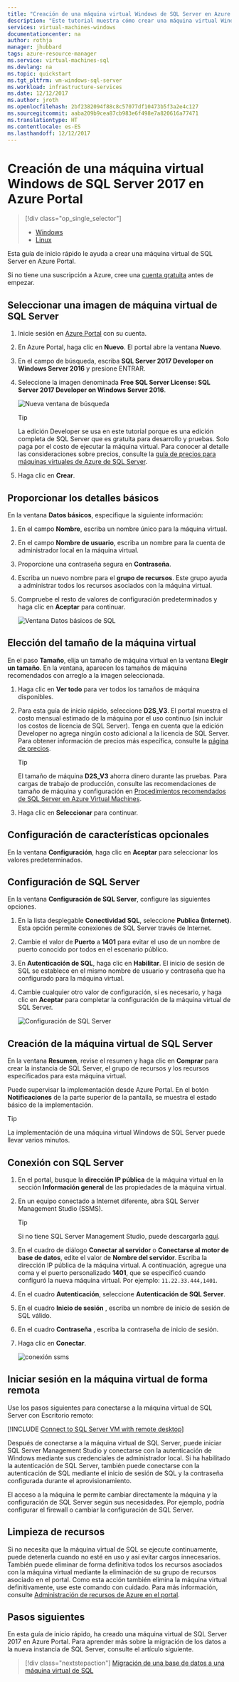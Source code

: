 ```yaml
---
title: "Creación de una máquina virtual Windows de SQL Server en Azure Portal | Microsoft Docs"
description: "Este tutorial muestra cómo crear una máquina virtual Windows con SQL Server 2017 en Azure Portal."
services: virtual-machines-windows
documentationcenter: na
author: rothja
manager: jhubbard
tags: azure-resource-manager
ms.service: virtual-machines-sql
ms.devlang: na
ms.topic: quickstart
ms.tgt_pltfrm: vm-windows-sql-server
ms.workload: infrastructure-services
ms.date: 12/12/2017
ms.author: jroth
ms.openlocfilehash: 2bf2382094f88c8c57077df10473b5f3a2e4c127
ms.sourcegitcommit: aaba209b9cea87cb983e6f498e7a820616a77471
ms.translationtype: HT
ms.contentlocale: es-ES
ms.lasthandoff: 12/12/2017
---
```

# <a name="create-a-sql-server-2017-windows-virtual-machine-in-the-azure-portal"></a>Creación de una máquina virtual Windows de SQL Server 2017 en Azure Portal

> [!div class="op_single_selector"]
> * [Windows](quickstart-sql-vm-create-portal.md)
> * [Linux](../../linux/sql/provision-sql-server-linux-virtual-machine.md)

Esta guía de inicio rápido le ayuda a crear una máquina virtual de SQL Server en Azure Portal.

Si no tiene una suscripción a Azure, cree una [cuenta gratuita](https://azure.microsoft.com/free/?WT.mc_id=A261C142F) antes de empezar.

## <a id="select"></a> Seleccionar una imagen de máquina virtual de SQL Server

1. Inicie sesión en [Azure Portal](https://portal.azure.com) con su cuenta.

1. En Azure Portal, haga clic en **Nuevo**. El portal abre la ventana **Nuevo**.

1. En el campo de búsqueda, escriba **SQL Server 2017 Developer on Windows Server 2016** y presione ENTRAR.

1. Seleccione la imagen denominada **Free SQL Server License: SQL Server 2017 Developer on Windows Server 2016**.

   ![Nueva ventana de búsqueda](./media/quickstart-sql-vm-create-portal/newsearch.png)

   > [!TIP]
   > La edición Developer se usa en este tutorial porque es una edición completa de SQL Server que es gratuita para desarrollo y pruebas. Solo paga por el costo de ejecutar la máquina virtual. Para conocer al detalle las consideraciones sobre precios, consulte la [guía de precios para máquinas virtuales de Azure de SQL Server](virtual-machines-windows-sql-server-pricing-guidance.md).

1. Haga clic en **Crear**.

## <a id="configure"></a> Proporcionar los detalles básicos

En la ventana **Datos básicos**, especifique la siguiente información:

1. En el campo **Nombre**, escriba un nombre único para la máquina virtual. 

1. En el campo **Nombre de usuario**, escriba un nombre para la cuenta de administrador local en la máquina virtual.

1. Proporcione una contraseña segura en **Contraseña**.

1. Escriba un nuevo nombre para el **grupo de recursos**. Este grupo ayuda a administrar todos los recursos asociados con la máquina virtual.

1. Compruebe el resto de valores de configuración predeterminados y haga clic en **Aceptar** para continuar.

   ![Ventana Datos básicos de SQL](./media/quickstart-sql-vm-create-portal/azure-sql-basic.png)

## <a name="choose-virtual-machine-size"></a>Elección del tamaño de la máquina virtual

En el paso **Tamaño**, elija un tamaño de máquina virtual en la ventana **Elegir un tamaño**. En la ventana, aparecen los tamaños de máquina recomendados con arreglo a la imagen seleccionada. 

1. Haga clic en **Ver todo** para ver todos los tamaños de máquina disponibles.

1. Para esta guía de inicio rápido, seleccione **D2S_V3**. El portal muestra el costo mensual estimado de la máquina por el uso continuo (sin incluir los costos de licencia de SQL Server). Tenga en cuenta que la edición Developer no agrega ningún costo adicional a la licencia de SQL Server. Para obtener información de precios más específica, consulte la [página de precios](https://azure.microsoft.com/pricing/details/virtual-machines/windows/).

   > [!TIP]
   > El tamaño de máquina **D2S_V3** ahorra dinero durante las pruebas. Para cargas de trabajo de producción, consulte las recomendaciones de tamaño de máquina y configuración en [Procedimientos recomendados de SQL Server en Azure Virtual Machines](virtual-machines-windows-sql-performance.md).

1. Haga clic en **Seleccionar** para continuar.

## <a name="configure-optional-features"></a>Configuración de características opcionales

En la ventana **Configuración**, haga clic en **Aceptar** para seleccionar los valores predeterminados.

## <a name="sql-server-settings"></a>Configuración de SQL Server

En la ventana **Configuración de SQL Server**, configure las siguientes opciones.

1. En la lista desplegable **Conectividad SQL**, seleccione **Publica (Internet)**. Esta opción permite conexiones de SQL Server través de Internet.

1. Cambie el valor de **Puerto** a **1401** para evitar el uso de un nombre de puerto conocido por todos en el escenario público.

1. En **Autenticación de SQL**, haga clic en **Habilitar**. El inicio de sesión de SQL se establece en el mismo nombre de usuario y contraseña que ha configurado para la máquina virtual.

1. Cambie cualquier otro valor de configuración, si es necesario, y haga clic en **Aceptar** para completar la configuración de la máquina virtual de SQL Server.

   ![Configuración de SQL Server](./media/quickstart-sql-vm-create-portal/sql-settings.png)

## <a name="create-the-sql-server-vm"></a>Creación de la máquina virtual de SQL Server

En la ventana **Resumen**, revise el resumen y haga clic en **Comprar** para crear la instancia de SQL Server, el grupo de recursos y los recursos especificados para esta máquina virtual.

Puede supervisar la implementación desde Azure Portal. En el botón **Notificaciones** de la parte superior de la pantalla, se muestra el estado básico de la implementación.

> [!TIP]
> La implementación de una máquina virtual Windows de SQL Server puede llevar varios minutos.

## <a name="connect-to-sql-server"></a>Conexión con SQL Server

1. En el portal, busque la **dirección IP pública** de la máquina virtual en la sección **Información general** de las propiedades de la máquina virtual.

1. En un equipo conectado a Internet diferente, abra SQL Server Management Studio (SSMS).

   > [!TIP]
   > Si no tiene SQL Server Management Studio, puede descargarla [aquí](https://docs.microsoft.com/sql/ssms/download-sql-server-management-studio-ssms).

1. En el cuadro de diálogo **Conectar al servidor** o **Conectarse al motor de base de datos**, edite el valor de **Nombre del servidor**. Escriba la dirección IP pública de la máquina virtual. A continuación, agregue una coma y el puerto personalizado **1401**, que se especificó cuando configuró la nueva máquina virtual. Por ejemplo: `11.22.33.444,1401`.

1. En el cuadro **Autenticación**, seleccione **Autenticación de SQL Server**.

1. En el cuadro **Inicio de sesión** , escriba un nombre de inicio de sesión de SQL válido.

1. En el cuadro **Contraseña** , escriba la contraseña de inicio de sesión.

1. Haga clic en **Conectar**.

    ![conexión ssms](./media/quickstart-sql-vm-create-portal/ssms-connect.png)

## <a id="remotedesktop"></a> Iniciar sesión en la máquina virtual de forma remota

Use los pasos siguientes para conectarse a la máquina virtual de SQL Server con Escritorio remoto:

[!INCLUDE [Connect to SQL Server VM with remote desktop](../../../../includes/virtual-machines-sql-server-remote-desktop-connect.md)]

Después de conectarse a la máquina virtual de SQL Server, puede iniciar SQL Server Management Studio y conectarse con la autenticación de Windows mediante sus credenciales de administrador local. Si ha habilitado la autenticación de SQL Server, también puede conectarse con la autenticación de SQL mediante el inicio de sesión de SQL y la contraseña configurada durante el aprovisionamiento.

El acceso a la máquina le permite cambiar directamente la máquina y la configuración de SQL Server según sus necesidades. Por ejemplo, podría configurar el firewall o cambiar la configuración de SQL Server.

## <a name="clean-up-resources"></a>Limpieza de recursos

Si no necesita que la máquina virtual de SQL se ejecute continuamente, puede detenerla cuando no esté en uso y así evitar cargos innecesarios. También puede eliminar de forma definitiva todos los recursos asociados con la máquina virtual mediante la eliminación de su grupo de recursos asociado en el portal. Como esta acción también elimina la máquina virtual definitivamente, use este comando con cuidado. Para más información, consulte [Administración de recursos de Azure en el portal](../../../azure-resource-manager/resource-group-portal.md).

## <a name="next-steps"></a>Pasos siguientes

En esta guía de inicio rápido, ha creado una máquina virtual de SQL Server 2017 en Azure Portal. Para aprender más sobre la migración de los datos a la nueva instancia de SQL Server, consulte el artículo siguiente.

> [!div class="nextstepaction"]
> [Migración de una base de datos a una máquina virtual de SQL](virtual-machines-windows-migrate-sql.md)
